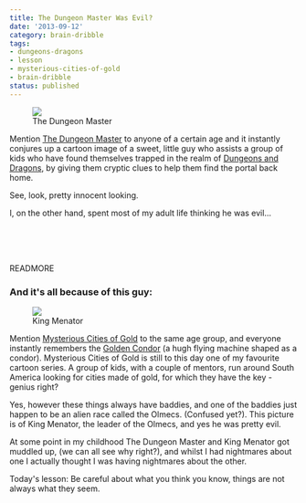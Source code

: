 ```yaml
---
title: The Dungeon Master Was Evil?
date: '2013-09-12'
category: brain-dribble
tags:
- dungeons-dragons
- lesson
- mysterious-cities-of-gold
- brain-dribble
status: published
---
```


<figure>
	<img src="media/dungeonmaster.jpg" />
	<figcaption>The Dungeon Master</figcaption>
</figure>

Mention <a href="http://www.dungeonsdragonscartoon.com/2009/08/dungeon-master.html" rel="external">The Dungeon Master</a> to anyone of a certain age and it instantly conjures up a cartoon image of a sweet, little guy who assists a group of kids who have found themselves trapped in the realm of <a href="http://en.wikipedia.org/wiki/Dungeons_%26_Dragons_(TV_series)" rel="external">Dungeons and Dragons</a>, by giving them cryptic clues to help them find the portal back home.

See, look, pretty innocent looking.

<p style="margin-bottom:80px;">I, on the other hand, spent most of my adult life thinking he was evil...</p>

READMORE

<h3>And it's all because of this guy:</h3>

<figure>
	<img src="media/almenac.jpg" />
	<figcaption>King Menator</figcaption>
</figure>

Mention <a href="http://en.wikipedia.org/wiki/The_Mysterious_Cities_of_Gold" rel="external">Mysterious Cities of Gold</a> to the same age group, and everyone instantly remembers the <a href="http://www.youtube.com/watch?v=cBafWOTTSTo" rel="external">Golden Condor</a> (a hugh flying machine shaped as a condor). Mysterious Cities of Gold is still to this day one of my favourite cartoon series. A group of kids, with a couple of mentors, run around South America looking for cities made of gold, for which they have the key - genius right?

Yes, however these things always have baddies, and one of the baddies just happen to be an alien race called the Olmecs. (Confused yet?). This picture is of King Menator, the leader of the Olmecs, and yes he was pretty evil.

At some point in my childhood The Dungeon Master and King Menator got muddled up, (we can all see why right?), and whilst I had nightmares about one I actually thought I was having nightmares about the other.

Today's lesson: Be careful about what you think you know, things are not always what they seem.
